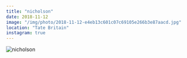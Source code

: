 ```yaml
---
title: "nicholson"
date: 2018-11-12
image: "/img/photo/2018-11-12-e4eb13c601c07c69105e266b3e87aacd.jpg"
location: "Tate Britain"
instagram: true
---
```


![nicholson](/img/photo/2018-11-12-e4eb13c601c07c69105e266b3e87aacd.jpg)
